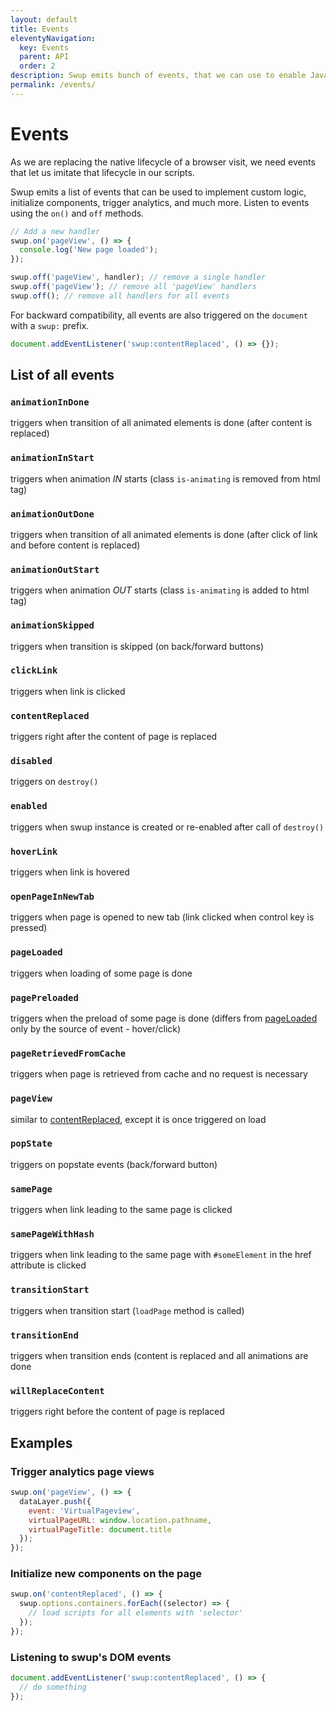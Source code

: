 ```yaml
---
layout: default
title: Events
eleventyNavigation:
  key: Events
  parent: API
  order: 2
description: Swup emits bunch of events, that we can use to enable JavaScript, trigger analytics, and much more
permalink: /events/
---
```


# Events

As we are replacing the native lifecycle of a browser visit,
we need events that let us imitate that lifecycle in our scripts.

Swup emits a list of events that can be used to implement custom logic, initialize components, trigger analytics, and much more. Listen to events using the `on()` and `off` methods.

```javascript
// Add a new handler
swup.on('pageView', () => {
  console.log('New page loaded');
});

swup.off('pageView', handler); // remove a single handler
swup.off('pageView'); // remove all 'pageView' handlers
swup.off(); // remove all handlers for all events
```

For backward compatibility, all events are also triggered on the `document` with a `swup:` prefix.

```javascript
document.addEventListener('swup:contentReplaced', () => {});
```

## List of all events

### `animationInDone`

triggers when transition of all animated elements is done (after content is replaced)

### `animationInStart`

triggers when animation _IN_ starts (class `is-animating` is removed from html tag)

### `animationOutDone`

triggers when transition of all animated elements is done (after click of link and before content is replaced)

### `animationOutStart`

triggers when animation _OUT_ starts (class `is-animating` is added to html tag)

### `animationSkipped`

triggers when transition is skipped (on back/forward buttons)

### `clickLink`

triggers when link is clicked

### `contentReplaced`

triggers right after the content of page is replaced

### `disabled`

triggers on `destroy()`

### `enabled`

triggers when swup instance is created or re-enabled after call of `destroy()`

### `hoverLink`

triggers when link is hovered

### `openPageInNewTab`

triggers when page is opened to new tab (link clicked when control key is pressed)

### `pageLoaded`

triggers when loading of some page is done

### `pagePreloaded`

triggers when the preload of some page is done (differs from [pageLoaded](#page-loaded) only by the source of event - hover/click)

### `pageRetrievedFromCache`

triggers when page is retrieved from cache and no request is necessary

### `pageView`

similar to [contentReplaced](#content-replaced), except it is once triggered on load

### `popState`

triggers on popstate events (back/forward button)

### `samePage`

triggers when link leading to the same page is clicked

### `samePageWithHash`

triggers when link leading to the same page with `#someElement` in the href attribute is clicked

### `transitionStart`

triggers when transition start (`loadPage` method is called)

### `transitionEnd`

triggers when transition ends (content is replaced and all animations are done

### `willReplaceContent`

triggers right before the content of page is replaced

## Examples

### Trigger analytics page views

```javascript
swup.on('pageView', () => {
  dataLayer.push({
    event: 'VirtualPageview',
    virtualPageURL: window.location.pathname,
    virtualPageTitle: document.title
  });
});
```

### Initialize new components on the page

```javascript
swup.on('contentReplaced', () => {
  swup.options.containers.forEach((selector) => {
    // load scripts for all elements with 'selector'
  });
});
```

### Listening to swup's DOM events

```js
document.addEventListener('swup:contentReplaced', () => {
  // do something
});
```
